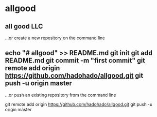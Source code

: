 # allgood
all good LLC
-------------------------------------------------------------
…or create a new repository on the command line

echo "# allgood" >> README.md
git init
git add README.md
git commit -m "first commit"
git remote add origin https://github.com/hadohado/allgood.git
git push -u origin master
-------------------------------------------------------------
…or push an existing repository from the command line

git remote add origin https://github.com/hadohado/allgood.git
git push -u origin master
